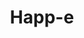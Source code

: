 ---
title: "Happ-e"
img: "happ-e_cover"
keywords: "Identity, webdesign"
text_en: "Creation of a website for the new 100% digital offer of ENGIE. Creation of graphical charter and icons. Collaboration with two UI designer and one UX designer."
text_fr: "Création d'un site web pour l'offre 100% digital d'ENGIE. Création d'une charte graphique ainsi que d'une iconographique. Travail réalisé en collaborant avec deux UI designer et un UX designer."
---
